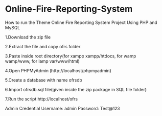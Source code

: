 # Online-Fire-Reporting-System
How to run the Theme Online Fire Reporting System Project Using PHP and MySQL

1.Download the zip file

2.Extract the file and copy ofrs folder

3.Paste inside root directory(for xampp xampp/htdocs, for wamp wamp/www, for lamp var/www/html)

4.Open PHPMyAdmin (http://localhost/phpmyadmin)

5.Create a database with name ofrsdb

6.Import ofrsdb.sql file(given inside the zip package in SQL file folder)

7.Run the script http://localhost/ofrs

Admin Credential
Username: admin
Password: Test@123
